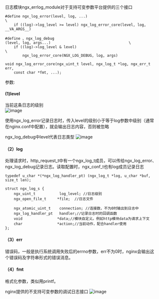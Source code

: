 日志模块ngx_errlog_module对于支持可变参数平台提供的三个接口


```
#define ngx_log_error(level, log, ...)                                        \
    if ((log)->log_level >= level) ngx_log_error_core(level, log, __VA_ARGS__)
    
#define 、ngx_log_debug
(level, log, args...)                                    \
    if ((log)->log_level & level)                                             \
        ngx_log_error_core(NGX_LOG_DEBUG, log, args)
        
void ngx_log_error_core(ngx_uint_t level, ngx_log_t *log, ngx_err_t err,
    const char *fmt, ...);
```

参数:   
#### (1)level   
当前这条日志的级别   
![image](https://note.youdao.com/yws/public/resource/f216d6a562448bd14a9134fa1866482b/xmlnote/4C59AE9442164D62A932762A65D25817/285)

使用ngx_log_error记录日志时，传入level的级别小于等于log参数中级别（通常在nginx.conf中配置），就会输出日志内容，否则被忽略

ngx_log_debug中level代表日志类型
![image](https://note.youdao.com/yws/public/resource/f216d6a562448bd14a9134fa1866482b/xmlnote/C5ACE5C3E4D14949AC22B20D5AD5483E/300)

#### （2）log

处理请求时，http_request_t中有一个ngx_log_t成员，可以传给ngx_log_error、ngx_log_debug记录日志。读取配置时，ngx_conf_t也有log成员记录日志



```
typedef u_char *(*ngx_log_handler_pt) (ngx_log_t *log, u_char *buf, size_t len);

struct ngx_log_s {
    ngx_uint_t           log_level; //日志级别
    ngx_open_file_t     *file;  //日志文件

    ngx_atomic_uint_t    connection; //连接数，不为0时输出到日志中
    ngx_log_handler_pt   handler;//记录日志时的回调函数
    void                *data;//模块自定义。例如http模块data为请求上下文
    char                *action;//当前动作，配合handler使用
};

```

#### （3）err
错误码，一般是执行系统调用失败后的errno参数，err不为0时，nginx会输出这个错误码及字符串形式的错误消息。

#### （4）fmt
格式化参数，类似用printf。


nginx提供的不支持可变参数的调试日志接口
![image](https://note.youdao.com/yws/public/resource/f216d6a562448bd14a9134fa1866482b/xmlnote/6FD1D48575974E27997D6418183C4A4E/339)


